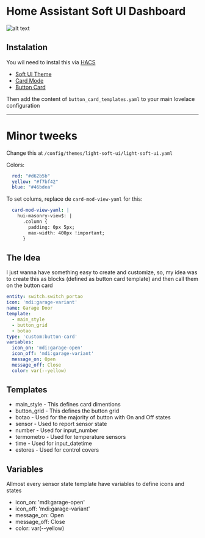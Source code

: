 # Home Assistant Soft UI Dashboard

![alt text](https://github.com/pmmivv/HA_Dashboard/blob/main/images/Dashboard.png?raw=true)

## Instalation
You wil need to instal this via [HACS](https://hacs.xyz/docs/installation/manual)
- [Soft UI Theme](https://github.com/N-l1/lovelace-soft-ui)
- [Card Mode](https://github.com/thomasloven/lovelace-card-mod)
- [Button Card](https://github.com/custom-cards/button-card)

Then add the content of `button_card_templates.yaml` to your main lovelace configuration

---
# Minor tweeks

Change this at `/config/themes/light-soft-ui/light-soft-ui.yaml`

Colors:
```yaml
  red: "#d62b5b"
  yellow: "#f7bf42"
  blue: "#46bdea"
```
To set colums, replace de `card-mod-view-yaml` for this:
```yaml
  card-mod-view-yaml: |
    hui-masonry-view$: |
      .column {
        padding: 0px 5px;
        max-width: 400px !important;
      }
```

## The Idea
I just wanna have something easy to create and customize, so, my idea was to create this as blocks (defined as button card template) and then call them on the button card

```yaml
entity: switch.switch_portao
icon: 'mdi:garage-variant'
name: Garage Door
template:
  - main_style
  - button_grid
  - botao
type: 'custom:button-card'
variables:
  icon_on: 'mdi:garage-open'
  icon_off: 'mdi:garage-variant'
  message_on: Open
  message_off: Close
  color: var(--yellow)
```

## Templates

  - main_style - This defines card dimentions
  - button_grid - This defines the button grid
  - botao - Used for the majority of button with On and Off states
  - sensor - Used to report sensor state
  - number - Used for input_number
  - termometro - Used for temperature sensors
  - time - Used for input_datetime
  - estores - Used for control covers

## Variables
Allmost every sensor state template have variables to define icons and states

  - icon_on: 'mdi:garage-open'
  - icon_off: 'mdi:garage-variant'
  - message_on: Open
  - message_off: Close
  - color: var(--yellow)




